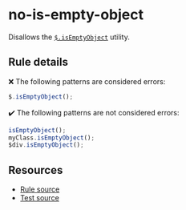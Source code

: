 # no-is-empty-object

Disallows the [`$.isEmptyObject`](https://api.jquery.com/jQuery.isEmptyObject/) utility.

## Rule details

❌ The following patterns are considered errors:
```js
$.isEmptyObject();
```

✔️ The following patterns are not considered errors:
```js
isEmptyObject();
myClass.isEmptyObject();
$div.isEmptyObject();
```

## Resources

* [Rule source](/src/rules/no-is-empty-object.js)
* [Test source](/src/tests/no-is-empty-object.js)
